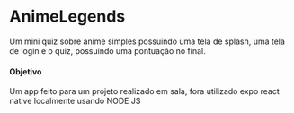 # AnimeLegends

Um mini quiz sobre anime simples possuindo uma tela de splash, uma tela de login e o quiz, possuíndo uma pontuação no final.

#### Objetivo
Um app feito para um projeto realizado em sala, fora utilizado expo react native localmente usando NODE JS
